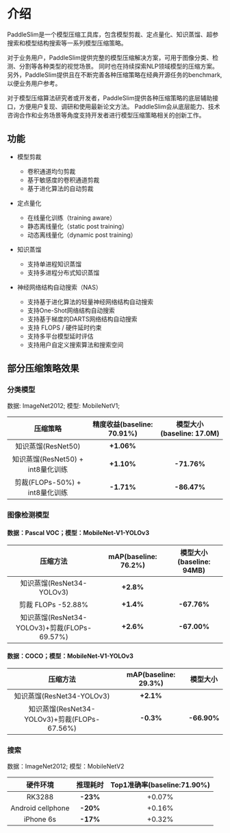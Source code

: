 # 介绍

PaddleSlim是一个模型压缩工具库，包含模型剪裁、定点量化、知识蒸馏、超参搜索和模型结构搜索等一系列模型压缩策略。

对于业务用户，PaddleSlim提供完整的模型压缩解决方案，可用于图像分类、检测、分割等各种类型的视觉场景。
同时也在持续探索NLP领域模型的压缩方案。另外，PaddleSlim提供且在不断完善各种压缩策略在经典开源任务的benchmark,
以便业务用户参考。

对于模型压缩算法研究者或开发者，PaddleSlim提供各种压缩策略的底层辅助接口，方便用户复现、调研和使用最新论文方法。
PaddleSlim会从底层能力、技术咨询合作和业务场景等角度支持开发者进行模型压缩策略相关的创新工作。


## 功能

- 模型剪裁
  - 卷积通道均匀剪裁
  - 基于敏感度的卷积通道剪裁
  - 基于进化算法的自动剪裁

- 定点量化
  - 在线量化训练（training aware）
  - 静态离线量化（static post training）
  - 动态离线量化（dynamic post training）

- 知识蒸馏
  - 支持单进程知识蒸馏
  - 支持多进程分布式知识蒸馏

- 神经网络结构自动搜索（NAS）
  - 支持基于进化算法的轻量神经网络结构自动搜索
  - 支持One-Shot网络结构自动搜索
  - 支持基于梯度的DARTS网络结构自动搜索
  - 支持 FLOPS / 硬件延时约束
  - 支持多平台模型延时评估
  - 支持用户自定义搜索算法和搜索空间


## 部分压缩策略效果

### 分类模型

数据: ImageNet2012; 模型: MobileNetV1;

|压缩策略 |精度收益(baseline: 70.91%) |模型大小(baseline: 17.0M)|
|:---:|:---:|:---:|
| 知识蒸馏(ResNet50)| **+1.06%** | |
| 知识蒸馏(ResNet50) + int8量化训练 |**+1.10%**| **-71.76%**|
| 剪裁(FLOPs-50%) + int8量化训练|**-1.71%**|**-86.47%**|


### 图像检测模型

#### 数据：Pascal VOC；模型：MobileNet-V1-YOLOv3

|        压缩方法           | mAP(baseline: 76.2%)         | 模型大小(baseline: 94MB)      |
| :---------------------:   | :------------: | :------------:|
| 知识蒸馏(ResNet34-YOLOv3) | **+2.8%**    |              |
| 剪裁 FLOPs -52.88%        | **+1.4%**      | **-67.76%**   |
|知识蒸馏(ResNet34-YOLOv3)+剪裁(FLOPs-69.57%)| **+2.6%**|**-67.00%**|


#### 数据：COCO；模型：MobileNet-V1-YOLOv3

|        压缩方法           | mAP(baseline: 29.3%) | 模型大小|
| :---------------------:   | :------------: | :------:|
| 知识蒸馏(ResNet34-YOLOv3) |  **+2.1%**     | |
| 知识蒸馏(ResNet34-YOLOv3)+剪裁(FLOPs-67.56%) | **-0.3%** | **-66.90%**|

### 搜索

数据：ImageNet2012; 模型：MobileNetV2

|硬件环境           | 推理耗时 | Top1准确率(baseline:71.90%) |
|:---------------:|:---------:|:--------------------:|
| RK3288  | **-23%**    | +0.07%    |
| Android cellphone  | **-20%**    | +0.16% |
| iPhone 6s   | **-17%**  | +0.32%  |
